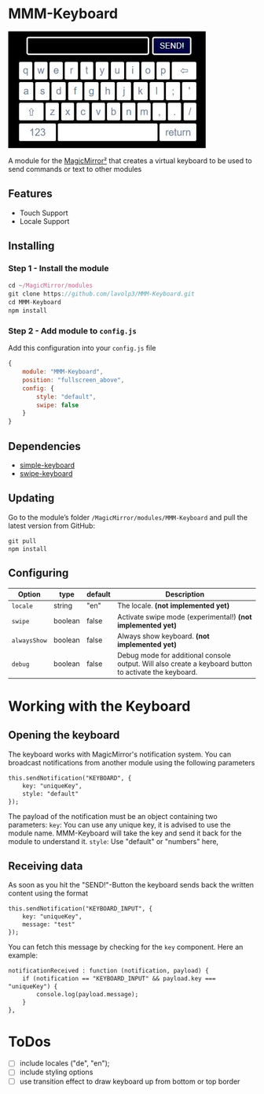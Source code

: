 # MMM-Keyboard

![Example image](keyboard-example.jpg)

A module for the [MagicMirror²](https://github.com/MichMich/MagicMirror/) that creates a virtual keyboard to be used to send commands or text to other modules

## Features
 * Touch Support
 * Locale Support

## Installing

### Step 1 - Install the module
```javascript
cd ~/MagicMirror/modules
git clone https://github.com/lavolp3/MMM-Keyboard.git
cd MMM-Keyboard
npm install
```

### Step 2 - Add module to `config.js`
Add this configuration into your `config.js` file
```javascript
{
    module: "MMM-Keyboard",
    position: "fullscreen_above",
    config: {
        style: "default",
        swipe: false
    }
}
```

## Dependencies

* [simple-keyboard](https://www.npmjs.com/package/simple-keyboard)
* [swipe-keyboard](https://www.npmjs.com/package/swipe-keyboard)

## Updating
Go to the module’s folder `/MagicMirror/modules/MMM-Keyboard` and pull the latest version from GitHub:
```
git pull
npm install
```

## Configuring


| Option          | type   | default        | Description
|-----------------|------  |--------------- |-----------
| `locale`        | string | "en"           | The locale. **(not implemented yet)**
| `swipe`         | boolean| false          | Activate swipe mode (experimental!)  **(not implemented yet)**
| `alwaysShow`    | boolean| false          | Always show keyboard.  **(not implemented yet)**
| `debug`         | boolean| false          | Debug mode for additional console output. Will also create a keyboard button to activate the keyboard.


# Working with the Keyboard

## Opening the keyboard

The keyboard works with MagicMirror's notification system. You can broadcast notifications from another module using the following parameters
```
this.sendNotification("KEYBOARD", {
    key: "uniqueKey",
    style: "default"
});
```

The payload of the notification must be an object containing two parameters:
`key`: You can use any unique key, it is advised to use the module name. MMM-Keyboard will take the key and send it back for the module to understand it.
`style`: Use "default" or "numbers" here,

## Receiving data

As soon as you hit the "SEND!"-Button the keyboard sends back the written content using the format

```
this.sendNotification("KEYBOARD_INPUT", {
    key: "uniqueKey",
    message: "test"
});
```

You can fetch this message by checking for the `key` component. Here an example:

```
notificationReceived : function (notification, payload) {
    if (notification == "KEYBOARD_INPUT" && payload.key === "uniqueKey") {
        console.log(payload.message);
    }
},
```


# ToDos

- [ ] include locales ("de", "en");
- [ ] include styling options
- [ ] use transition effect to draw keyboard up from bottom or top border
